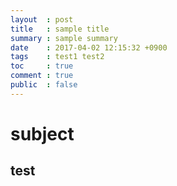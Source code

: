 ```yaml
---
layout  : post
title   : sample title
summary : sample summary
date    : 2017-04-02 12:15:32 +0900
tags    : test1 test2
toc     : true
comment : true
public  : false
---
```


# subject

## test
